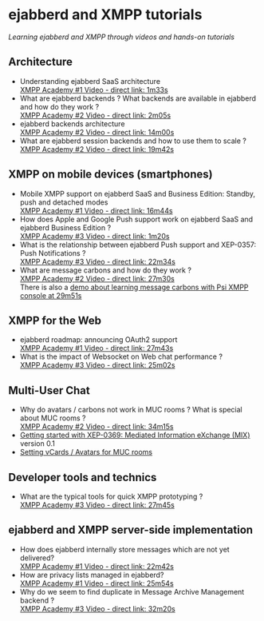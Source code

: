 # ejabberd and XMPP tutorials

*Learning ejabberd and XMPP through videos and hands-on tutorials*

## Architecture

- Understanding ejabberd SaaS architecture  
  [XMPP Academy #1 Video - direct link: 1m33s](https://youtu.be/-dqQfCpw98E?t=1m33s)
- What are ejabberd backends ? What backends are available in ejabberd and how do they work ?  
  [XMPP Academy #2 Video - direct link: 2m05s](https://youtu.be/SbpFgdryyIA?t=2m05s)
- ejabberd backends architecture  
  [XMPP Academy #2 Video - direct link: 14m00s](https://youtu.be/SbpFgdryyIA?t=14m00s)
- What are ejabberd session backends and how to use them to scale ?  
  [XMPP Academy #2 Video - direct link: 19m42s](https://youtu.be/SbpFgdryyIA?t=19m42s)

## XMPP on mobile devices (smartphones)

- Mobile XMPP support on ejabberd SaaS and Business Edition: Standby, push and detached modes  
  [XMPP Academy #1 Video - direct link: 16m44s](https://youtu.be/-dqQfCpw98E?t=16m44s)
- How does Apple and Google Push support work on ejabberd SaaS and ejabberd Business Edition ?  
  [XMPP Academy #3 Video - direct link: 1m20s](https://youtu.be/LToKLTf-N_E?t=1m20s)
- What is the relationship between ejabberd Push support and XEP-0357: Push Notifications ?  
  [XMPP Academy #3 Video - direct link: 22m34s](https://youtu.be/LToKLTf-N_E?t=22m34s)
- What are message carbons and how do they work ?  
  [XMPP Academy #2 Video - direct link: 27m30s](https://youtu.be/SbpFgdryyIA?t=27m30s)  
  There is also a [demo about learning message carbons with Psi XMPP console at 29m51s](https://youtu.be/SbpFgdryyIA?t=29m51s)

## XMPP for the Web

- ejabberd roadmap: announcing OAuth2 support  
  [XMPP Academy #1 Video - direct link: 27m43s](https://youtu.be/-dqQfCpw98E?t=27m43s)
- What is the impact of Websocket on Web chat performance ?  
  [XMPP Academy #3 Video - direct link: 25m02s](https://youtu.be/LToKLTf-N_E?t=25m02s)

## Multi-User Chat

- Why do avatars / carbons not work in MUC rooms ? What is special about MUC rooms ?  
  [XMPP Academy #2 Video - direct link: 34m15s](https://youtu.be/SbpFgdryyIA?t=34m15s)
- [Getting started with XEP-0369: Mediated Information eXchange (MIX)](/tutorials/mix-010/) version 0.1
- [Setting vCards / Avatars for MUC rooms](/tutorials/muc-vcard/)

## Developer tools and technics

- What are the typical tools for quick XMPP prototyping ?  
  [XMPP Academy #3 Video - direct link: 27m45s](https://youtu.be/LToKLTf-N_E?t=27m45s)

## ejabberd and XMPP server-side implementation

- How does ejabberd internally store messages which are not yet delivered?  
  [XMPP Academy #1 Video - direct link: 22m42s](https://youtu.be/-dqQfCpw98E?t=22m42s)
- How are privacy lists managed in ejabberd?  
  [XMPP Academy #1 Video - direct link: 25m54s](https://youtu.be/-dqQfCpw98E?t=25m54s)
- Why do we seem to find duplicate in Message Archive Management backend ?  
  [XMPP Academy #3 Video - direct link: 32m20s](https://youtu.be/LToKLTf-N_E?t=32m20s)


